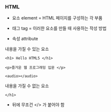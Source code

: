 ### HTML 



- 요소 element =  HTML 페이지를 구성하는 각 부품 

- 태그 tag =  이러한 요소를 만들 때 사용하는 작성 방법 

- 속성 attribute 



내용을 가질 수 있는 요소 

`<h1> Hello HTML5 </h1>`  

`<p>즐거운 웹 프로그래밍 입문 </p>`

`<audio></audio>`



내용을 가질 수 없는 요소 

`</h1>`



- 뒤에 무조건 </> 가 붙어야 함 

